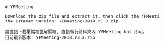 <pre>
# YFMeeting

Download the zip file and extract it, then click the YFMeeting.bat program to start.
The Lateset version: YFMeeting-2018.r3.3.zip

請直接下載壓縮檔並解壓縮, 直接執行資料夾內 YFMeeting.bat 即可。
目前最新版本: YFMeeting-2018.r3.3.zip
</pre>
